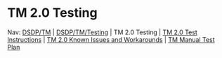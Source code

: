 

TM 2.0 Testing
==============

Nav: [DSDP/TM](./TM "DSDP/TM") | [DSDP/TM/Testing](./Testing "DSDP/TM/Testing") | TM 2.0 Testing | [TM 2.0 Test Instructions](./TM_2.0_Test_Instructions "TM 2.0 Test Instructions") | [TM 2.0 Known Issues and Workarounds](./TM_2.0_Known_Issues_and_Workarounds "TM 2.0 Known Issues and Workarounds") | [TM Manual Test Plan](./TM_Manual_Test_Plan "TM Manual Test Plan")

